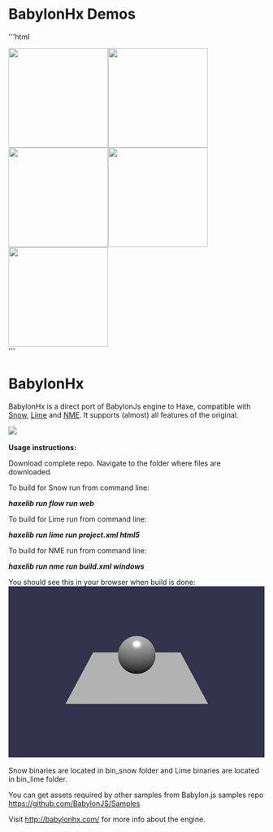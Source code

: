 BabylonHx Demos
=========
'''html
<style>
	div[data-container] div.img{
		width:196px !important;
		height:196px !important;
	}
</style>
<div style="width:100%; float:left" data-container='true'>
	<div style="width:196px; float:left">
	  <a href="http://babylonhx.github.io/webvr_materials/" target="_blank" />
		<img src="http://babylonhx.github.io/webvr_materials/webvr_materials.jpg" style="float:left; width:196px; height:196px" />
		</a>
	</div>
	<div style="width:196px; float:left">
	  <a href="http://babylonhx.github.io/ProceduralTextures/" target="_blank" />
		<img src="http://babylonhx.github.io/ProceduralTextures/ProceduralTextures.jpg" style="float:left; width:196px; height:196px" />
		</a>
	</div>
	<div style="width:196px; float:left">
	  <a href="http://babylonhx.github.io/Fresnel/" target="_blank" />
		<img src="http://babylonhx.github.io/Fresnel/Fresnel.jpg" style="float:left; width:196px; height:196px" />
		</a>
	</div>
	<div style="width:196px; float:left">
	  <a href="http://babylonhx.github.io/DisplacementMap/" target="_blank" />
		<img src="http://babylonhx.github.io/DisplacementMap/DisplacementMap.jpg" style="float:left; width:196px; height:196px" />
		</a>
	</div>
	<div style="width:196px; float:left">
	  <a href="http://babylonhx.github.io/heightmap/" target="_blank" />
		<img src="http://babylonhx.github.io/heightmap/heightmap.jpg" style="float:left; width:196px; height:196px" />
		</a>
	</div>
</div>
'''

BabylonHx
=========

BabylonHx is a direct port of BabylonJs engine to Haxe, compatible with [Snow](https://github.com/underscorediscovery/snow),  [Lime](https://github.com/openfl/lime) and [NME](https://github.com/haxenme/nme).
It supports (almost) all features of the original.

<img src="https://api.travis-ci.org/babylonhx/BabylonHx_2.0.svg" />


**Usage instructions:**

Download complete repo.
Navigate to the folder where files are downloaded.

To build for Snow run from command line:

***haxelib run flow run web***

To build for Lime run from command line:

***haxelib run lime run project.xml html5***

To build for NME run from command line:

***haxelib run nme run build.xml windows***

You should see this in your browser when build is done:
![Alt text](scrshot.jpg?raw=true "Basic scene")

Snow binaries are located in bin_snow folder and Lime binaries are located in bin_lime folder.

You can get assets required by other samples from Babylon.js samples repo https://github.com/BabylonJS/Samples

Visit http://babylonhx.com/ for more info about the engine.
